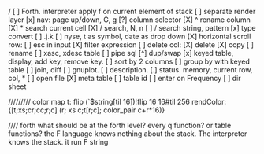 /
[ ] Forth. interpreter apply f on current element of stack
[ ] separate render layer 
[x] nav: page up/down,  G, g
[?] column selector
[X] ^ rename column
[X] * search current cell
[X] / search, N, n 
[ ] / search string, pattern 
[x] type convert
[ ] .j.k
[ ] nyse, t as symbol, date as drop down
[X] horizontal scroll
row:
    [ ] esc in input
    [X] filter expression 
    [ ] delete
col:
    [X] delete
    [X] copy
    [ ] rename
    [ ] xasc, xdesc
table
    [ ] pipe sql
    [^] dup/swap 
    [x] keyed table, display, add key, remove key.
    [ ] sort by 2 columns
    [ ] group by with keyed table
    [ ] join, diff 
    [ ] gnuplot.
    [ ] description. 
    [.] status. memory, current row, col, * 
    [ ] open file
    [X] meta table
    [ ] table id 
    [ ] enter on Frequency 
[ ] dir sheet


///////// color map
t: flip (`$string[til 16])!flip 16 16#til 256
rendColor:{[t;xs;cr;cc;r;c] (r; xs c;t[r;c]; color_pair c+r*16)}

//// forth
what should be at the forth level? every q function? or table functions?
the F language knows nothing about the stack. 
The interpreter knows the stack. it run F string 

